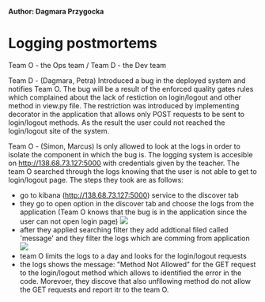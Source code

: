 **Author: Dagmara Przygocka**
# Logging postmortems

Team O - the Ops team / Team D - the Dev team

Team D - (Dagmara, Petra) 
Introduced a bug in the deployed system and notifies Team O. The bug will be a result of the enforced quality gates rules which complained about the lack of restiction on login/logout and other method in view.py file. The restriction was introduced by implementing decorator in the application that allows only POST requests to be sent to login/logout methods. As the result the user could not reached the login/logout site of the system. 

Team O - (Simon, Marcus) 
Is only allowed to look at the logs in order to isolate the component in which the bug is. The logging system is accesible on http://138.68.73.127:5000 with credentials given by the teacher. The team O searched through the logs knowing that the user is not able to get to login/logout page. 
The steps they took are as follows:
- go to kibana (http://138.68.73.127:5000) service to the discover tab
- they go to open option in the discover tab and choose the logs from the application (Team O knows that the bug is in the application since the user can not open       login page)
![](https://github.com/szymongalecki/ITU-MiniTwit/blob/main/dev_notes/app_logs.png)
- after they applied searching filter they add addtional filed called 'message' and they filter the logs which are comming from application
![](https://github.com/szymongalecki/ITU-MiniTwit/blob/main/dev_notes/error_log.png)
- team O limits the logs to a day and looks for the login/logout requests
- the logs shows the message: "Method Not Allowed" for the GET request to the login/logout method which allows to identified the error in the code. Morevoer, they discove that also unfllowing method do not allow the GET requests and report itr to the team O.



